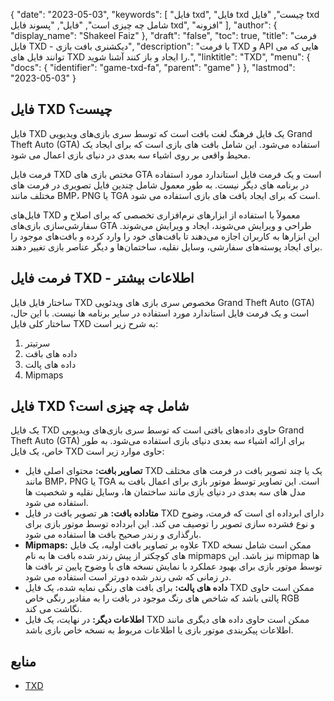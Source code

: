 {
  "date": "2023-05-03",
  "keywords": [
"فایل txd",
"فایل txd چیست",
"فایل txd شامل چه چیزی است",
"فایل",
"پسوند فایل txd",
"افزونه"
],
  "author": {
    "display_name": "Shakeel Faiz"
},
  "draft": "false",
  "toc": true,
  "title": "فرمت فایل TXD - دیکشنری بافت بازی",
  "description": "با فرمت TXD و API هایی که می توانند فایل های TXD را ایجاد و باز کنند آشنا شوید.",
  "linktitle": "TXD",
  "menu": {
    "docs": {
      "identifier": "game-txd-fa",
      "parent": "game"
}
},
  "lastmod": "2023-05-03"
}

## فایل TXD چیست؟

فایل TXD یک فایل فرهنگ لغت بافت است که توسط سری بازی‌های ویدیویی Grand Theft Auto (GTA) استفاده می‌شود. این شامل بافت های بازی است که برای ایجاد یک محیط واقعی بر روی اشیاء سه بعدی در دنیای بازی اعمال می شود.

فرمت فایل TXD مختص بازی های GTA است و یک فرمت فایل استاندارد مورد استفاده در برنامه های دیگر نیست. به طور معمول شامل چندین فایل تصویری در فرمت های مختلف مانند BMP، PNG یا TGA است که برای ایجاد بافت های بازی استفاده می شود.

فایل‌های TXD معمولاً با استفاده از ابزارهای نرم‌افزاری تخصصی که برای اصلاح و سفارشی‌سازی بازی‌های GTA طراحی و ویرایش می‌شوند، ایجاد و ویرایش می‌شوند. این ابزارها به کاربران اجازه می‌دهند تا بافت‌های خود را وارد کرده و بافت‌های موجود را برای ایجاد پوسته‌های سفارشی، وسایل نقلیه، ساختمان‌ها و دیگر عناصر بازی تغییر دهند.

## فرمت فایل TXD - اطلاعات بیشتر

ساختار فایل فایل TXD مخصوص سری بازی های ویدئویی Grand Theft Auto (GTA) است و یک فرمت فایل استاندارد مورد استفاده در سایر برنامه ها نیست. با این حال، ساختار کلی فایل TXD به شرح زیر است:

1. سرتیتر
2. داده های بافت
3. داده های پالت
4. Mipmaps

## فایل TXD شامل چه چیزی است؟

یک فایل TXD حاوی داده‌های بافتی است که توسط سری بازی‌های ویدیویی Grand Theft Auto (GTA) برای ارائه اشیاء سه بعدی دنیای بازی استفاده می‌شود. به طور خاص، یک فایل TXD حاوی موارد زیر است:

- **تصاویر بافت:** محتوای اصلی فایل TXD یک یا چند تصویر بافت در فرمت های مختلف مانند BMP، PNG یا TGA است. این تصاویر توسط موتور بازی برای اعمال بافت به مدل های سه بعدی در دنیای بازی مانند ساختمان ها، وسایل نقلیه و شخصیت ها استفاده می شود.
- **متاداده بافت:** هر تصویر بافت در فایل TXD دارای ابرداده ای است که فرمت، وضوح و نوع فشرده سازی تصویر را توصیف می کند. این ابرداده توسط موتور بازی برای بارگذاری و رندر صحیح بافت ها استفاده می شود.
- **Mipmaps:** علاوه بر تصاویر بافت اولیه، یک فایل TXD ممکن است شامل نسخه های کوچکتر از پیش رندر شده بافت ها به نام mipmaps نیز باشد. این mipmap ها توسط موتور بازی برای بهبود عملکرد با نمایش نسخه های با وضوح پایین تر بافت ها در زمانی که شی رندر شده دورتر است استفاده می شود.
- **داده های پالت:** برای بافت های رنگی نمایه شده، یک فایل TXD ممکن است حاوی پالتی باشد که شاخص های رنگ موجود در بافت را به مقادیر رنگی خاص RGB نگاشت می کند.
- **اطلاعات دیگر:** در نهایت، یک فایل TXD ممکن است حاوی داده های دیگری مانند اطلاعات پیکربندی موتور بازی یا اطلاعات مربوط به نسخه خاص بازی باشد.

## منابع
* [TXD](https://gta.fandom.com/wiki/TXD)


